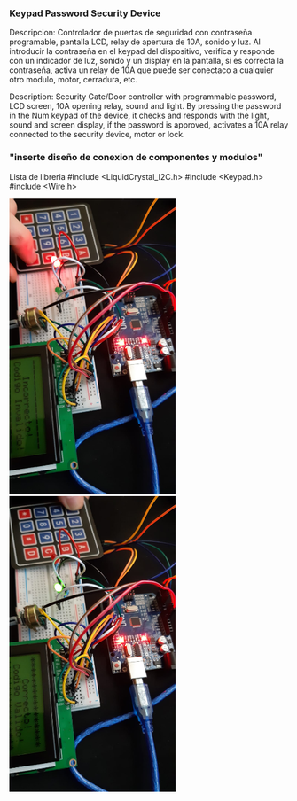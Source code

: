 ### Keypad Password Security Device
Descripcion: Controlador de puertas de seguridad con contraseña programable, pantalla LCD, relay de apertura de 10A, sonido y luz.
Al introducir la contraseña en el keypad del dispositivo, verifica y responde con un indicador de luz, sonido y un display en la pantalla, si es correcta la contraseña, activa un relay de 10A que puede ser conectaco a cualquier otro modulo, motor, cerradura, etc.

Description: Security Gate/Door controller with programmable password, LCD screen, 10A opening relay, sound and light.
By pressing the password in the Num keypad of the device, it checks and responds with the light, sound and screen display, if the password is approved, activates a 10A relay connected to the security device, motor or lock.
### "inserte diseño de conexion de componentes y modulos" 

Lista de libreria
#include <LiquidCrystal_I2C.h>
#include <Keypad.h>
#include <Wire.h> 

<img src="https://raw.githubusercontent.com/davidciliberto1/KeypadController/main/images/keypad1.jpeg" style="width:300px;">
<img src="https://raw.githubusercontent.com/davidciliberto1/KeypadController/main/images/keypad2.jpeg" style="width:300px;">